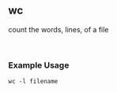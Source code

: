 ## wc

count the words, lines, of a file

<br>

### Example Usage

```shell
wc -l filename
```





